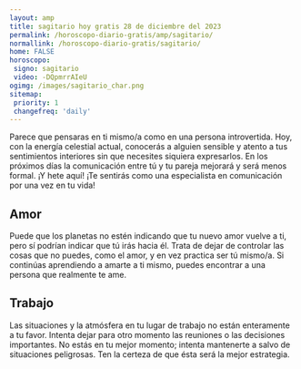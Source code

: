 ```yaml
---
layout: amp
title: sagitario hoy gratis 28 de diciembre del 2023 
permalink: /horoscopo-diario-gratis/amp/sagitario/
normallink: /horoscopo-diario-gratis/sagitario/
home: FALSE
horoscopo:
 signo: sagitario
 video: -DQpmrrAIeU
ogimg: /images/sagitario_char.png
sitemap:
 priority: 1
 changefreq: 'daily'
---
```



Parece que pensaras en ti mismo/a como en una persona introvertida. Hoy, con la energía celestial actual, conocerás a alguien sensible y atento a tus sentimientos interiores sin que necesites siquiera expresarlos. En los próximos días la comunicación entre tú y tu pareja mejorará y será menos formal. ¡Y hete aquí! ¡Te sentirás como una especialista en comunicación por una vez en tu vida!

## Amor

Puede que los planetas no estén indicando que tu nuevo amor vuelve a ti, pero sí podrían indicar que tú irás hacia él. Trata de dejar de controlar las cosas que no puedes, como el amor, y en vez practica ser tú mismo/a. Si continúas aprendiendo a amarte a ti mismo, puedes encontrar a una persona que realmente te ame.

## Trabajo

Las situaciones y la atmósfera en tu lugar de trabajo no están enteramente a tu favor. Intenta dejar para otro momento las reuniones o las decisiones importantes. No estás en tu mejor momento; intenta mantenerte a salvo de situaciones peligrosas. Ten la certeza de que ésta será la mejor estrategia.